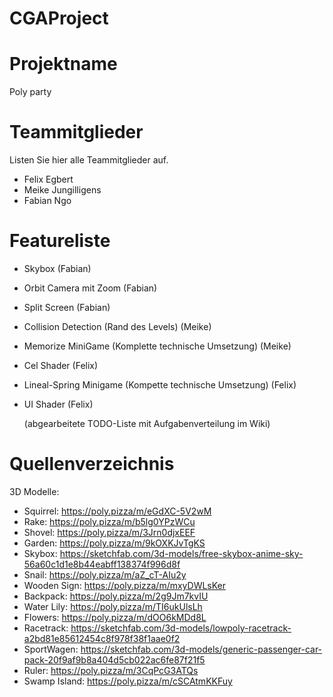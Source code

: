 # CGAProject 


# Projektname
Poly party

# Teammitglieder
Listen Sie hier alle Teammitglieder auf.
- Felix Egbert
- Meike Jungilligens
- Fabian Ngo

# Featureliste

- Skybox (Fabian)
- Orbit Camera mit Zoom (Fabian)
- Split Screen (Fabian)
- Collision Detection (Rand des Levels) (Meike)
- Memorize MiniGame (Komplette technische Umsetzung) (Meike)
- Cel Shader (Felix)
- Lineal-Spring Minigame (Kompette technische Umsetzung) (Felix)
- UI Shader (Felix)

  (abgearbeitete TODO-Liste mit Aufgabenverteilung im Wiki)

# Quellenverzeichnis
3D Modelle:

- Squirrel: https://poly.pizza/m/eGdXC-5V2wM
- Rake: https://poly.pizza/m/b5lg0YPzWCu
- Shovel: https://poly.pizza/m/3Jrn0djxEEF
- Garden: https://poly.pizza/m/9kOXKJvTgKS
- Skybox: https://sketchfab.com/3d-models/free-skybox-anime-sky-56a60c1d1e8b44eabff138374f996d8f
- Snail: https://poly.pizza/m/aZ_cT-AIu2y
- Wooden Sign: https://poly.pizza/m/mxyDWLsKer
- Backpack: https://poly.pizza/m/2g9Jm7kvIU
- Water Lily: https://poly.pizza/m/TI6ukUlsLh
- Flowers: https://poly.pizza/m/dOO6kMDd8L
- Racetrack: https://sketchfab.com/3d-models/lowpoly-racetrack-a2bd81e85612454c8f978f38f1aae0f2
- SportWagen: https://sketchfab.com/3d-models/generic-passenger-car-pack-20f9af9b8a404d5cb022ac6fe87f21f5
- Ruler: https://poly.pizza/m/3CqPcG3ATQs
- Swamp Island: https://poly.pizza/m/cSCAtmKKFuy


